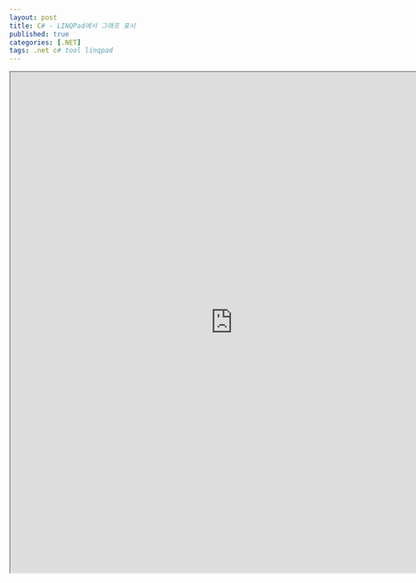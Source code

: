 ```yaml
---
layout: post
title: C# - LINQPad에서 그래프 표시
published: true
categories: [.NET]
tags: .net c# tool linqpad
---  
```

<iframe width="800" height="900" src="https://docs.google.com/document/d/e/2PACX-1vSXPsuQ_W6jzaS7XHtZEmN_VByelOofU-60oZDUdYPbQfCDeCEHoct2x49Zmick8hDPf2HOfXoDn674/pub?embedded=true"></iframe>   
  
   